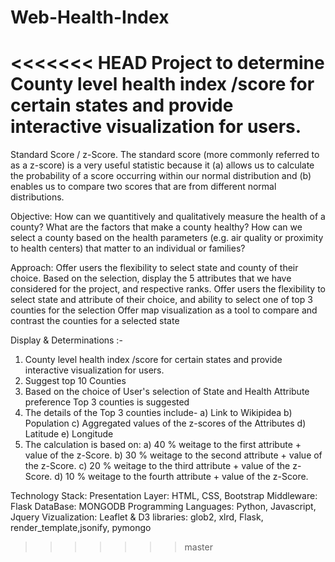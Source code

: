 # Web-Health-Index
<<<<<<< HEAD
Project to determine County level health index /score for certain states and provide interactive visualization for users.
=======

Standard Score / z-Score. The standard score (more commonly referred to as a z-score) is a very useful statistic because it (a) allows us to 
calculate the probability of a score occurring within our normal distribution and (b) enables us to compare two scores that are 
from different normal distributions.
     
Objective:
How can we quantitively and qualitatively measure the health of a county?
What are the factors that make a county healthy?
How can we select a county based on the health parameters (e.g. air quality or proximity to health centers) that matter to an individual or families?

Approach:
Offer users the flexibility to select state and county of their choice. Based on the selection, display the 5 attributes that we have considered for the project, and respective ranks.
Offer users the flexibility to select state and attribute of their choice, and ability to select one of top 3 counties for the selection
Offer map visualization as a tool to compare and contrast the counties for a selected state

Display & Determinations :-
1. County level health index /score for certain states and provide interactive visualization for users.
2. Suggest top 10 Counties
3. Based on the choice of User's selection of State and Health Attribute preference Top 3 counties is suggested
4. The details of the Top 3 counties include-
    a) Link to Wikipidea
    b) Population
    c) Aggregated values of the z-scores of the Attributes
    d) Latitude
    e) Longitude
5. The calculation is based on:
     a) 40 % weitage to the first attribute + value of the z-Score.
     b) 30 % weitage to the second attribute + value of the z-Score.
     c) 20 % weitage to the third attribute + value of the z-Score.
     d) 10  % weitage to the fourth attribute + value of the z-Score.

Technology Stack:
Presentation Layer: HTML, CSS, Bootstrap
Middleware: Flask
DataBase: MONGODB
Programming Languages: Python, Javascript, Jquery
Vizualization: Leaflet & D3
libraries: glob2, xlrd, Flask, render_template,jsonify, pymongo 
     
     
     

>>>>>>> master
